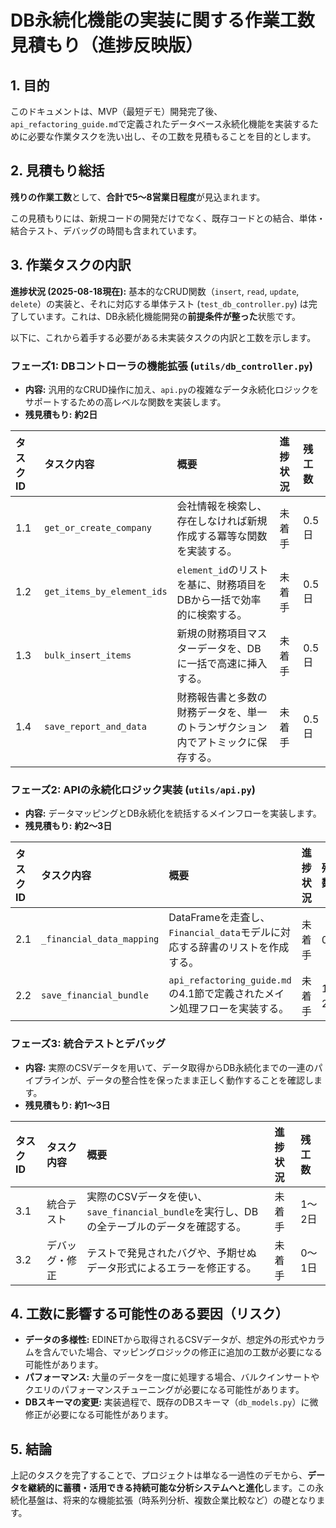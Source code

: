 # DB永続化機能の実装に関する作業工数見積もり（進捗反映版）

## 1. 目的

このドキュメントは、MVP（最短デモ）開発完了後、`api_refactoring_guide.md`で定義されたデータベース永続化機能を実装するために必要な作業タスクを洗い出し、その工数を見積もることを目的とします。

## 2. 見積もり総括

**残りの作業工数**として、**合計で5〜8営業日程度**が見込まれます。

この見積もりには、新規コードの開発だけでなく、既存コードとの結合、単体・結合テスト、デバッグの時間も含まれています。

## 3. 作業タスクの内訳

**進捗状況 (2025-08-18現在):**
基本的なCRUD関数（`insert`, `read`, `update`, `delete`）の実装と、それに対応する単体テスト (`test_db_controller.py`) は完了しています。これは、DB永続化機能開発の**前提条件が整った**状態です。

以下に、これから着手する必要がある未実装タスクの内訳と工数を示します。

### フェーズ1: DBコントローラの機能拡張 (`utils/db_controller.py`)

- **内容:** 汎用的なCRUD操作に加え、`api.py`の複雑なデータ永続化ロジックをサポートするための高レベルな関数を実装します。
- **残見積もり:** **約2日**

| タスク ID | タスク内容 | 概要 | 進捗状況 | 残工数 |
| :--- | :--- | :--- | :--- | :--- |
| 1.1 | `get_or_create_company` | 会社情報を検索し、存在しなければ新規作成する冪等な関数を実装する。 | 未着手 | 0.5日 |
| 1.2 | `get_items_by_element_ids` | `element_id`のリストを基に、財務項目をDBから一括で効率的に検索する。 | 未着手 | 0.5日 |
| 1.3 | `bulk_insert_items` | 新規の財務項目マスターデータを、DBに一括で高速に挿入する。 | 未着手 | 0.5日 |
| 1.4 | `save_report_and_data` | 財務報告書と多数の財務データを、単一のトランザクション内でアトミックに保存する。 | 未着手 | 0.5日 |

### フェーズ2: APIの永続化ロジック実装 (`utils/api.py`)

- **内容:** データマッピングとDB永続化を統括するメインフローを実装します。
- **残見積もり:** **約2〜3日**

| タスク ID | タスク内容 | 概要 | 進捗状況 | 残工数 |
| :--- | :--- | :--- | :--- | :--- |
| 2.1 | `_financial_data_mapping` | DataFrameを走査し、`Financial_data`モデルに対応する辞書のリストを作成する。 | 未着手 | 0.5日 |
| 2.2 | `save_financial_bundle` | `api_refactoring_guide.md`の4.1節で定義されたメイン処理フローを実装する。 | 未着手 | 1.5〜2.5日 |

### フェーズ3: 統合テストとデバッグ

- **内容:** 実際のCSVデータを用いて、データ取得からDB永続化までの一連のパイプラインが、データの整合性を保ったまま正しく動作することを確認します。
- **残見積もり:** **約1〜3日**

| タスク ID | タスク内容 | 概要 | 進捗状況 | 残工数 |
| :--- | :--- | :--- | :--- | :--- |
| 3.1 | 統合テスト | 実際のCSVデータを使い、`save_financial_bundle`を実行し、DBの全テーブルのデータを確認する。 | 未着手 | 1〜2日 |
| 3.2 | デバッグ・修正 | テストで発見されたバグや、予期せぬデータ形式によるエラーを修正する。 | 未着手 | 0〜1日 |

## 4. 工数に影響する可能性のある要因（リスク）

- **データの多様性:** EDINETから取得されるCSVデータが、想定外の形式やカラムを含んでいた場合、マッピングロジックの修正に追加の工数が必要になる可能性があります。
- **パフォーマンス:** 大量のデータを一度に処理する場合、バルクインサートやクエリのパフォーマンスチューニングが必要になる可能性があります。
- **DBスキーマの変更:** 実装過程で、既存のDBスキーマ（`db_models.py`）に微修正が必要になる可能性があります。

## 5. 結論

上記のタスクを完了することで、プロジェクトは単なる一過性のデモから、**データを継続的に蓄積・活用できる持続可能な分析システムへと進化**します。この永続化基盤は、将来的な機能拡張（時系列分析、複数企業比較など）の礎となります。